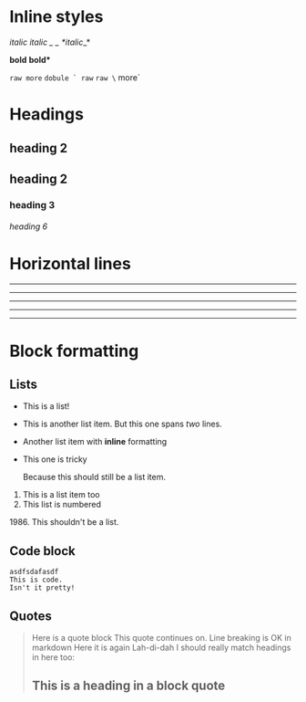 Inline styles
===============

*italic*
_italic \_ _
*italic__*

__bold__
**bold\***

`raw more`
``dobule ` raw``
`raw \` more`

Headings
================

heading 2
----------

## heading 2

### heading 3

###### heading 6

Horizontal lines
=================

* * * *

___

______

- - - 

--------------------




Block formatting
================

Lists
----------------

 * This is a list!
 * This is another list item.
   But this one spans *two* lines. 
 * Another list item with __inline__ formatting
 * This one is tricky  

   Because this should still be a list item.

1. This is a list item too
2. This list is numbered

1986\. This shouldn't be a list.

Code block
---------------

	asdfsdafasdf
	This is code.
	Isn't it pretty!

Quotes
---------------

> Here is a quote block
This quote continues on.  Line breaking is OK in markdown
> Here it is again
> Lah-di-dah
> I should really match headings in here too:
> ## This is a heading in a block quote